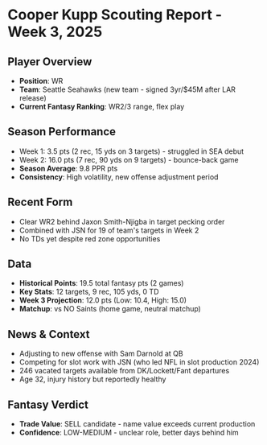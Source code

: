 # Cooper Kupp Scouting Report - Week 3, 2025

## Player Overview
- **Position**: WR
- **Team**: Seattle Seahawks (new team - signed 3yr/$45M after LAR release)
- **Current Fantasy Ranking**: WR2/3 range, flex play

## Season Performance
- Week 1: 3.5 pts (2 rec, 15 yds on 3 targets) - struggled in SEA debut
- Week 2: 16.0 pts (7 rec, 90 yds on 9 targets) - bounce-back game
- **Season Average**: 9.8 PPR pts
- **Consistency**: High volatility, new offense adjustment period

## Recent Form
- Clear WR2 behind Jaxon Smith-Njigba in target pecking order
- Combined with JSN for 19 of team's targets in Week 2
- No TDs yet despite red zone opportunities

## Data
- **Historical Points**: 19.5 total fantasy pts (2 games)
- **Key Stats**: 12 targets, 9 rec, 105 yds, 0 TD
- **Week 3 Projection**: 12.0 pts (Low: 10.4, High: 15.0)
- **Matchup**: vs NO Saints (home game, neutral matchup)

## News & Context
- Adjusting to new offense with Sam Darnold at QB
- Competing for slot work with JSN (who led NFL in slot production 2024)
- 246 vacated targets available from DK/Lockett/Fant departures
- Age 32, injury history but reportedly healthy

## Fantasy Verdict
- **Trade Value**: SELL candidate - name value exceeds current production
- **Confidence**: LOW-MEDIUM - unclear role, better days behind him